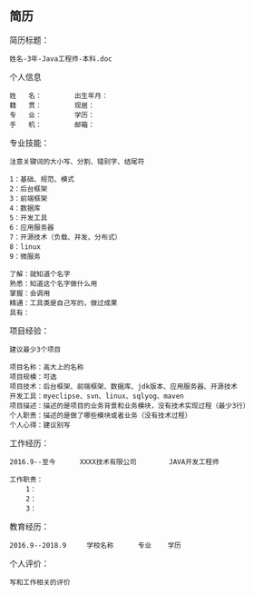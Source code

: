 ## 简历

简历标题：

```
姓名-3年-Java工程师-本科.doc
```

个人信息

```
姓   名：        出生年月：
籍   贯：        现居：
专   业：        学历：
手   机：        邮箱：
```

专业技能：

```
注意关键词的大小写、分割、错别字、结尾符

1：基础、规范、模式
2：后台框架
3：前端框架
4：数据库
5：开发工具
6：应用服务器
7：开源技术（负载、并发、分布式）
8：linux
9：微服务

了解：就知道个名字
熟悉：知道这个名字做什么用
掌握：会调用
精通：工具类是自己写的，做过成果
具有：
```

项目经验：

```
建议最少3个项目

项目名称：高大上的名称
项目规模：可选
项目技术：后台框架、前端框架、数据库、jdk版本、应用服务器、开源技术
开发工具：myeclipse、svn、linux、sqlyog、maven
项目描述：描述的是项目的业务背景和业务模块，没有技术实现过程（最少3行）
个人职责：描述的是做了哪些模块或者业务（没有技术过程）
个人心得：建议别写
```

工作经历：

```
2016.9--至今      XXXX技术有限公司        JAVA开发工程师

工作职责：
    1：
    2：
    3：
```

教育经历：

```
2016.9--2018.9     学校名称      专业    学历
```

个人评价：

```
写和工作相关的评价
```